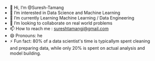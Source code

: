 - 👋 Hi, I’m @Suresh-Tamang
- 👀 I’m interested in Data Science and Machine Learning
- 🌱 I’m currently Learning Machine Learning / Data Engineering
- 💞️ I’m looking to collaborate on real world problems
- 📫 How to reach me : sureshtamangj@gmail.com
- 😄 Pronouns: he
- ⚡ Fun fact: 80% of a data scientist's time is typicallym spent cleaning and preparing data,
                while only 20% is spent on actual analysis and model building.

<!---
Suresh-Tamang/Suresh-Tamang is a ✨ special ✨ repository because its `README.md` (this file) appears on your GitHub profile.
You can click the Preview link to take a look at your changes.
--->

